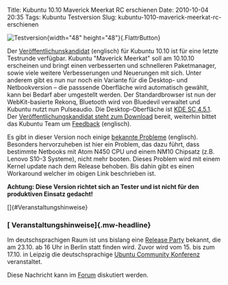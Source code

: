 Title: Kubuntu 10.10 Maverick Meerkat RC erschienen
Date: 2010-10-04 20:35
Tags: Kubuntu Testversion
Slug: kubuntu-1010-maverick-meerkat-rc-erschienen

![Testversion](http://wiki.kubuntu-de.org/images/Testsoftware48x48.png){width="48"
height="48"}[](http://www.kubuntu-de.org/nachrichten/kubuntu/kubuntu-testversion/2036-kubuntu-10-10-maverick-meerkat-rc-erschienen){.FlattrButton}

Der
[Veröffentlichunskandidat](https://wiki.kubuntu.org/MaverickMeerkat/RC/Kubuntu "https://wiki.kubuntu.org/MaverickMeerkat/RC/Kubuntu")
(englisch) für Kubuntu 10.10 ist für eine letzte Testrunde verfügbar.
Kubuntu "Maverick Meerkat" soll am 10.10.10 erscheinen und bringt einen
verbesserten und schnelleren Paketmanager, sowie viele weitere
Verbesserungen und Neuerungen mit sich. Unter anderem gibt es nun nur
noch ein Variante für die Desktop- und Netbookversion – die passsende
Oberfläche wird automatisch gewählt, kann bei Bedarf aber umgestellt
werden. Der Standardbrowser ist nun der WebKit-basierte Rekonq,
Bluetooth wird von Bluedevil verwaltet und Kubuntu nutzt nun Pulseaudio.
Die Desktop-Oberfläche ist [KDE SC
4.5.1](http://www.kubuntu-de.org/nachrichten/software/kde/2033-kde-sc-4-5-1-mit-paketen-fuer-kubuntu-erschienen "http://www.kubuntu-de.org/nachrichten/software/kde/2033-kde-sc-4-5-1-mit-paketen-fuer-kubuntu-erschienen").
Der [Veröffentlichungskandidat steht zum
Download](http://releases.ubuntu.com/kubuntu/maverick/ "http://releases.ubuntu.com/kubuntu/maverick/")
bereit, weiterhin bittet das Kubuntu Team um
[Feedback](https://wiki.kubuntu.org/MaverickMeerkat/RC/Kubuntu/Feedback "https://wiki.kubuntu.org/MaverickMeerkat/RC/Kubuntu/Feedback")
(englisch).


Es gibt in dieser Version noch einige [bekannte
Probleme](https://wiki.ubuntu.com/MaverickMeerkat/TechnicalOverview#Known%20issues "https://wiki.ubuntu.com/MaverickMeerkat/TechnicalOverview#Known%20issues")
(englisch). Besonders hervorzuheben ist hier ein Problem, das dazu
führt, dass bestimmte Netbooks mit Atom N450 CPU und einem NM10 Chipsatz
(z.B. Lenovo S10-3 Systeme), nicht mehr booten. Dieses Problem wird mit
einem Kernel update nach dem Release behoben. Bis dahin gibt es einen
Workaround welcher im obigen Link beschrieben ist.


<!--break--><!--break-->

**Achtung: Diese Version richtet sich an Tester und ist nicht für den
produktiven Einsatz gedacht!**


[]{#Veranstaltungshinweise}  

### [ Veranstaltungshinweise]{.mw-headline}


Im deutschsprachigen Raum ist uns bislang eine [Release
Party](http://ubuntu-berlin.de/maverick-release-party "http://ubuntu-berlin.de/maverick-release-party")
bekannt, die am 23.10. ab 16 Uhr in Berlin statt finden wird. Zuvor wird
vom 15. bis zum 17.10. in Leipzig die deutschsprachige [Ubuntu Community
Konferenz](http://ubucon.de/ "http://ubucon.de/") veranstaltet.



Diese Nachricht kann im
[Forum](http://forum.kubuntu-de.org/index.php?board=1.0 "http://forum.kubuntu-de.org/index.php?board=1.0")
diskutiert werden.



